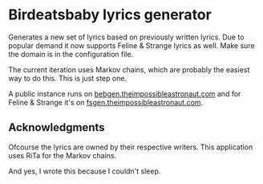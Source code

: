 # Birdeatsbaby lyrics generator

Generates a new set of lyrics based on previously written lyrics.
Due to popular demand it now supports Feline & Strange lyrics as well. Make sure the domain is in the configuration file.

The current iteration uses Markov chains, which are probably the easiest way to do this. This is just step one.

A public instance runs on [bebgen.theimpossibleastronaut.com](https://bebgen.theimpossibleastronaut.com) and for Feline & Strange it's on [fsgen.theimpossibleastronaut.com](https://fsgen.theimpossibleastronaut.com).

## Acknowledgments
Ofcourse the lyrics are owned by their respective writers. This application uses RiTa for the Markov chains.

And yes, I wrote this because I couldn't sleep.